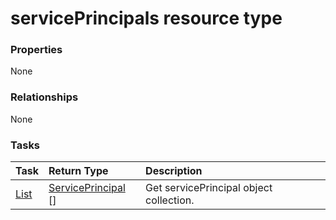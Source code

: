# servicePrincipals resource type



### Properties
None

### Relationships
None


### Tasks

| Task		   | Return Type	|Description|
|:---------------|:--------|:----------|
|[List](../api/serviceprincipal_list.md) | [ServicePrincipal](serviceprincipal.md) [] |Get servicePrincipal object collection. |

<!-- uuid: ef4dca28-8036-483e-b38a-9282d2161b35
2015-10-12 23:19:40 UTC -->